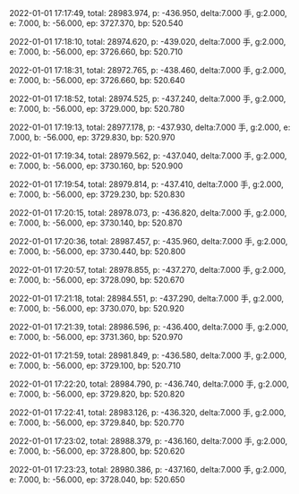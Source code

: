2022-01-01 17:17:49, total: 28983.974, p: -436.950, delta:7.000 手, g:2.000, e: 7.000, b: -56.000, ep: 3727.370, bp: 520.540

2022-01-01 17:18:10, total: 28974.620, p: -439.020, delta:7.000 手, g:2.000, e: 7.000, b: -56.000, ep: 3726.660, bp: 520.710

2022-01-01 17:18:31, total: 28972.765, p: -438.460, delta:7.000 手, g:2.000, e: 7.000, b: -56.000, ep: 3726.660, bp: 520.640

2022-01-01 17:18:52, total: 28974.525, p: -437.240, delta:7.000 手, g:2.000, e: 7.000, b: -56.000, ep: 3729.000, bp: 520.780

2022-01-01 17:19:13, total: 28977.178, p: -437.930, delta:7.000 手, g:2.000, e: 7.000, b: -56.000, ep: 3729.830, bp: 520.970

2022-01-01 17:19:34, total: 28979.562, p: -437.040, delta:7.000 手, g:2.000, e: 7.000, b: -56.000, ep: 3730.160, bp: 520.900

2022-01-01 17:19:54, total: 28979.814, p: -437.410, delta:7.000 手, g:2.000, e: 7.000, b: -56.000, ep: 3729.230, bp: 520.830

2022-01-01 17:20:15, total: 28978.073, p: -436.820, delta:7.000 手, g:2.000, e: 7.000, b: -56.000, ep: 3730.140, bp: 520.870

2022-01-01 17:20:36, total: 28987.457, p: -435.960, delta:7.000 手, g:2.000, e: 7.000, b: -56.000, ep: 3730.440, bp: 520.800

2022-01-01 17:20:57, total: 28978.855, p: -437.270, delta:7.000 手, g:2.000, e: 7.000, b: -56.000, ep: 3728.090, bp: 520.670

2022-01-01 17:21:18, total: 28984.551, p: -437.290, delta:7.000 手, g:2.000, e: 7.000, b: -56.000, ep: 3730.070, bp: 520.920

2022-01-01 17:21:39, total: 28986.596, p: -436.400, delta:7.000 手, g:2.000, e: 7.000, b: -56.000, ep: 3731.360, bp: 520.970

2022-01-01 17:21:59, total: 28981.849, p: -436.580, delta:7.000 手, g:2.000, e: 7.000, b: -56.000, ep: 3729.100, bp: 520.710

2022-01-01 17:22:20, total: 28984.790, p: -436.740, delta:7.000 手, g:2.000, e: 7.000, b: -56.000, ep: 3729.820, bp: 520.820

2022-01-01 17:22:41, total: 28983.126, p: -436.320, delta:7.000 手, g:2.000, e: 7.000, b: -56.000, ep: 3729.840, bp: 520.770

2022-01-01 17:23:02, total: 28988.379, p: -436.160, delta:7.000 手, g:2.000, e: 7.000, b: -56.000, ep: 3728.800, bp: 520.620

2022-01-01 17:23:23, total: 28980.386, p: -437.160, delta:7.000 手, g:2.000, e: 7.000, b: -56.000, ep: 3728.040, bp: 520.650